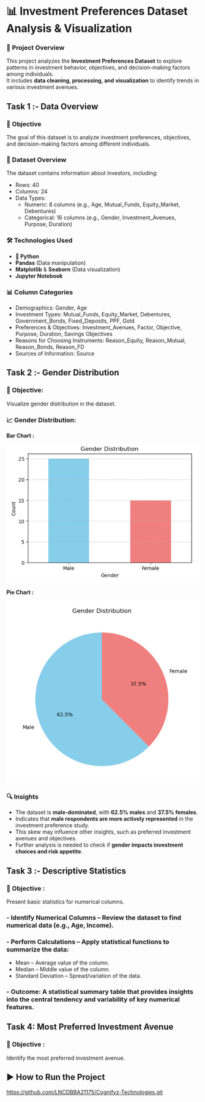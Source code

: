 # 📊 Investment Preferences Dataset Analysis & Visualization

### 🚀 Project Overview
This project analyzes the **Investment Preferences Dataset** to explore patterns in investment behavior, objectives, and decision-making factors among individuals.  
It includes **data cleaning, processing, and visualization** to identify trends in various investment avenues.

## Task 1 :- Data Overview
### 📌 Objective
The goal of this dataset is to analyze investment preferences, objectives, and decision-making factors among different individuals.

### 📂 Dataset Overview
The dataset contains information about investors, including:

- Rows: 40
- Columns: 24 
- Data Types:
  - Numeric: 8 columns (e.g., Age, Mutual_Funds, Equity_Market, Debentures)
  - Categorical: 16 columns (e.g., Gender, Investment_Avenues, Purpose, Duration)
  
### 🛠 Technologies Used
- **🐍 Python**
- **Pandas** (Data manipulation)  
- **Matplotlib** & **Seaborn** (Data visualization)  
- **Jupyter Notebook**

### 📊 Column Categories
- Demographics: Gender, Age
- Investment Types: Mutual_Funds, Equity_Market, Debentures, Government_Bonds, Fixed_Deposits, PPF, Gold
- Preferences & Objectives: Investment_Avenues, Factor, Objective, Purpose, Duration, Savings Objectives
- Reasons for Choosing Instruments: Reason_Equity, Reason_Mutual, Reason_Bonds, Reason_FD
- Sources of Information: Source

## Task 2 :- Gender Distribution
### 📌 Objective: 
Visualize gender distribution in the dataset.

### 📈 Gender Distribution:
**Bar Chart :**  

![Gender Bar Chart](https://github.com/LNCDBBA21175/Cognifyz-Technologies/blob/2acdb739b56d922a3fed3714433519e960e4d186/bar%20graph.png)

**Pie Chart :**

![Gender Pie Chart](https://github.com/LNCDBBA21175/Cognifyz-Technologies/blob/5feca0eedac213dddf3b31cc6d015b32a470eef0/pie%20chart.png)

### 🔍 Insights
- The dataset is **male-dominated**, with **62.5% males** and **37.5% females**.  
- Indicates that **male respondents are more actively represented** in the investment preference study.  
- This skew may influence other insights, such as preferred investment avenues and objectives.  
- Further analysis is needed to check if **gender impacts investment choices and risk appetite**.

## Task 3 :- Descriptive Statistics
### 📌 Objective :
Present basic statistics for numerical columns.

### - Identify Numerical Columns – Review the dataset to find numerical data (e.g., Age, Income).
### - Perform Calculations – Apply statistical functions to summarize the data:
- Mean – Average value of the column.
- Median – Middle value of the column.
- Standard Deviation – Spread/variation of the data.

### - Outcome: A statistical summary table that provides insights into the central tendency and variability of key numerical features.

## Task 4: Most Preferred Investment Avenue
### 📌 Objective :
Identify the most preferred investment avenue.

## ▶ How to Run the Project
https://github.com/LNCDBBA21175/Cognifyz-Technologies.git
